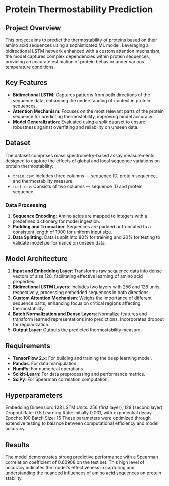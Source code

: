 # Protein Thermostability Prediction

## Project Overview
This project aims to predict the thermostability of proteins based on their amino acid sequences using a sophisticated ML model. Leveraging a bidirectional LSTM network enhanced with a custom attention mechanism, the model captures complex dependencies within protein sequences, providing an accurate estimation of protein behavior under various temperature conditions.

## Key Features
- **Bidirectional LSTM**: Captures patterns from both directions of the sequence data, enhancing the understanding of context in protein sequences.
- **Attention Mechanism**: Focuses on the most relevant parts of the protein sequence for predicting thermostability, improving model accuracy.
- **Model Generalization**: Evaluated using a split dataset to ensure robustness against overfitting and reliability on unseen data.

## Dataset
The dataset comprises mass spectrometry-based assay measurements designed to capture the effects of global and local sequence variations on protein thermostability:
- `train.csv`: Includes three columns — sequence ID, protein sequence, and thermostability measure.
- `test.csv`: Consists of two columns — sequence ID and protein sequence.

### Data Processing
1. **Sequence Encoding**: Amino acids are mapped to integers with a predefined dictionary for model ingestion.
2. **Padding and Truncation**: Sequences are padded or truncated to a consistent length of 1000 for uniform input size.
3. **Data Splitting**: Data is split into 80% for training and 20% for testing to validate model performance on unseen data.

## Model Architecture
1. **Input and Embedding Layer**: Transforms raw sequence data into dense vectors of size 128, facilitating effective learning of amino acid properties.
2. **Bidirectional LSTM Layers**: Includes two layers with 256 and 128 units, respectively, processing embedded sequences in both directions.
3. **Custom Attention Mechanism**: Weighs the importance of different sequence parts, enhancing focus on critical regions affecting thermostability.
4. **Batch Normalization and Dense Layers**: Normalize features and transform learned representations into predictions. Incorporates dropout for regularization.
5. **Output Layer**: Outputs the predicted thermostability measure.

## Requirements
- **TensorFlow 2.x**: For building and training the deep learning model.
- **Pandas**: For data manipulation.
- **NumPy**: For numerical operations.
- **Scikit-Learn**: For data preprocessing and performance metrics.
- **SciPy**: For Spearman correlation computation.

## Hyperparameters
Embedding Dimension: 128
LSTM Units: 256 (first layer), 128 (second layer)
Dropout Rate: 0.5
Learning Rate: Initially 0.001, with exponential decay
Epochs: 100
Batch Size: 16
These parameters were optimized through extensive testing to balance between computational efficiency and model accuracy.

## Results
The model demonstrates strong predictive performance with a Spearman correlation coefficient of 0.60908 on the test set. This high level of accuracy indicates the model's effectiveness in capturing and understanding the nuanced influences of amino acid sequences on protein stability.
